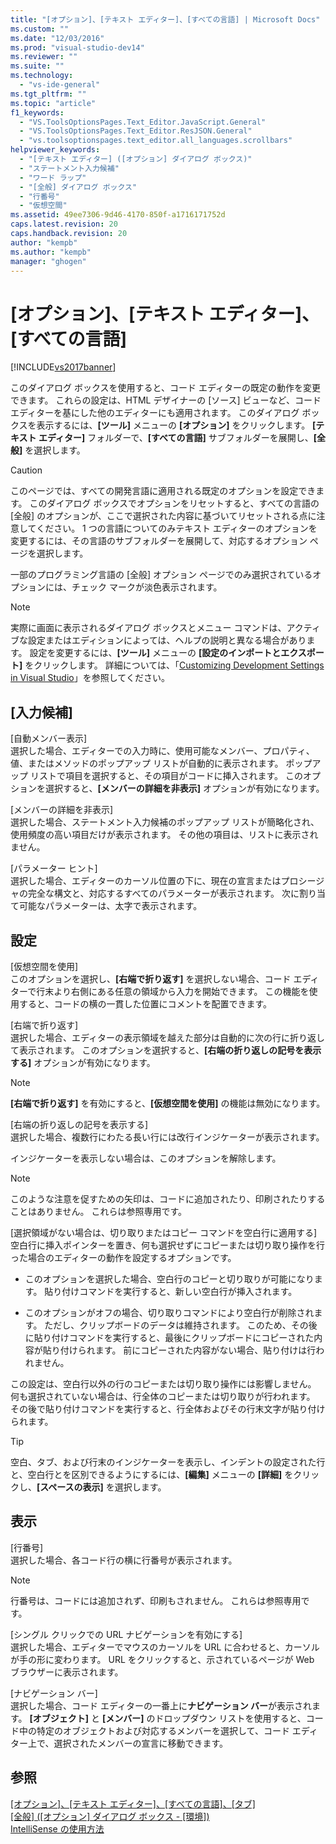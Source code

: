 ```yaml
---
title: "[オプション]、[テキスト エディター]、[すべての言語] | Microsoft Docs"
ms.custom: ""
ms.date: "12/03/2016"
ms.prod: "visual-studio-dev14"
ms.reviewer: ""
ms.suite: ""
ms.technology: 
  - "vs-ide-general"
ms.tgt_pltfrm: ""
ms.topic: "article"
f1_keywords: 
  - "VS.ToolsOptionsPages.Text_Editor.JavaScript.General"
  - "VS.ToolsOptionsPages.Text_Editor.ResJSON.General"
  - "vs.toolsoptionspages.text_editor.all_languages.scrollbars"
helpviewer_keywords: 
  - "[テキスト エディター] ([オプション] ダイアログ ボックス)"
  - "ステートメント入力候補"
  - "ワード ラップ"
  - "[全般] ダイアログ ボックス"
  - "行番号"
  - "仮想空間"
ms.assetid: 49ee7306-9d46-4170-850f-a1716171752d
caps.latest.revision: 20
caps.handback.revision: 20
author: "kempb"
ms.author: "kempb"
manager: "ghogen"
---
```

# [オプション]、[テキスト エディター]、[すべての言語]
[!INCLUDE[vs2017banner](../../code-quality/includes/vs2017banner.md)]

このダイアログ ボックスを使用すると、コード エディターの既定の動作を変更できます。  これらの設定は、HTML デザイナーの \[ソース\] ビューなど、コード エディターを基にした他のエディターにも適用されます。  このダイアログ ボックスを表示するには、**\[ツール\]** メニューの **\[オプション\]** をクリックします。  **\[テキスト エディター\]** フォルダーで、**\[すべての言語\]** サブフォルダーを展開し、**\[全般\]** を選択します。  
  
> [!CAUTION]
>  このページでは、すべての開発言語に適用される既定のオプションを設定できます。  このダイアログ ボックスでオプションをリセットすると、すべての言語の \[全般\] のオプションが、ここで選択された内容に基づいてリセットされる点に注意してください。  1 つの言語についてのみテキスト エディターのオプションを変更するには、その言語のサブフォルダーを展開して、対応するオプション ページを選択します。  
  
 一部のプログラミング言語の \[全般\] オプション ページでのみ選択されているオプションには、チェック マークが淡色表示されます。  
  
> [!NOTE]
>  実際に画面に表示されるダイアログ ボックスとメニュー コマンドは、アクティブな設定またはエディションによっては、ヘルプの説明と異なる場合があります。  設定を変更するには、**\[ツール\]** メニューの **\[設定のインポートとエクスポート\]** をクリックします。  詳細については、「[Customizing Development Settings in Visual Studio](http://msdn.microsoft.com/ja-jp/22c4debb-4e31-47a8-8f19-16f328d7dcd3)」を参照してください。  
  
## \[入力候補\]  
 \[自動メンバー表示\]  
 選択した場合、エディターでの入力時に、使用可能なメンバー、プロパティ、値、またはメソッドのポップアップ リストが自動的に表示されます。  ポップアップ リストで項目を選択すると、その項目がコードに挿入されます。  このオプションを選択すると、**\[メンバーの詳細を非表示\]** オプションが有効になります。  
  
 \[メンバーの詳細を非表示\]  
 選択した場合、ステートメント入力候補のポップアップ リストが簡略化され、使用頻度の高い項目だけが表示されます。  その他の項目は、リストに表示されません。  
  
 \[パラメーター ヒント\]  
 選択した場合、エディターのカーソル位置の下に、現在の宣言またはプロシージャの完全な構文と、対応するすべてのパラメーターが表示されます。  次に割り当て可能なパラメーターは、太字で表示されます。  
  
## 設定  
 \[仮想空間を使用\]  
 このオプションを選択し、**\[右端で折り返す\]** を選択しない場合、コード エディターで行末より右側にある任意の領域から入力を開始できます。  この機能を使用すると、コードの横の一貫した位置にコメントを配置できます。  
  
 \[右端で折り返す\]  
 選択した場合、エディターの表示領域を越えた部分は自動的に次の行に折り返して表示されます。  このオプションを選択すると、**\[右端の折り返しの記号を表示する\]** オプションが有効になります。  
  
> [!NOTE]
>  **\[右端で折り返す\]** を有効にすると、**\[仮想空間を使用\]** の機能は無効になります。  
  
 \[右端の折り返しの記号を表示する\]  
 選択した場合、複数行にわたる長い行には改行インジケーターが表示されます。  
  
 インジケーターを表示しない場合は、このオプションを解除します。  
  
> [!NOTE]
>  このような注意を促すための矢印は、コードに追加されたり、印刷されたりすることはありません。  これらは参照専用です。  
  
 \[選択領域がない場合は、切り取りまたはコピー コマンドを空白行に適用する\]  
 空白行に挿入ポインターを置き、何も選択せずにコピーまたは切り取り操作を行った場合のエディターの動作を設定するオプションです。  
  
-   このオプションを選択した場合、空白行のコピーと切り取りが可能になります。  貼り付けコマンドを実行すると、新しい空白行が挿入されます。  
  
-   このオプションがオフの場合、切り取りコマンドにより空白行が削除されます。  ただし、クリップボードのデータは維持されます。  このため、その後に貼り付けコマンドを実行すると、最後にクリップボードにコピーされた内容が貼り付けられます。  前にコピーされた内容がない場合、貼り付けは行われません。  
  
 この設定は、空白行以外の行のコピーまたは切り取り操作には影響しません。  何も選択されていない場合は、行全体のコピーまたは切り取りが行われます。  その後で貼り付けコマンドを実行すると、行全体およびその行末文字が貼り付けられます。  
  
> [!TIP]
>  空白、タブ、および行末のインジケーターを表示し、インデントの設定された行と、空白行とを区別できるようにするには、**\[編集\]** メニューの **\[詳細\]** をクリックし、**\[スペースの表示\]** を選択します。  
  
## 表示  
 \[行番号\]  
 選択した場合、各コード行の横に行番号が表示されます。  
  
> [!NOTE]
>  行番号は、コードには追加されず、印刷もされません。  これらは参照専用です。  
  
 \[シングル クリックでの URL ナビゲーションを有効にする\]  
 選択した場合、エディターでマウスのカーソルを URL に合わせると、カーソルが手の形に変わります。  URL をクリックすると、示されているページが Web ブラウザーに表示されます。  
  
 \[ナビゲーション バー\]  
 選択した場合、コード エディターの一番上に**ナビゲーション バー**が表示されます。  **\[オブジェクト\]** と **\[メンバー\]** のドロップダウン リストを使用すると、コード中の特定のオブジェクトおよび対応するメンバーを選択して、コード エディター上で、選択されたメンバーの宣言に移動できます。  
  
## 参照  
 [\[オプション\]、\[テキスト エディター\]、\[すべての言語\]、\[タブ\]](../../ide/reference/options-text-editor-all-languages-tabs.md)   
 [\[全般\] \(\[オプション\] ダイアログ ボックス \- \[環境\]\)](../Topic/General,%20Environment,%20Options%20Dialog%20Box.md)   
 [IntelliSense の使用方法](../../ide/using-intellisense.md)